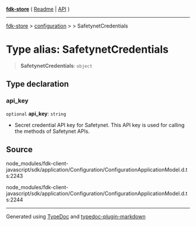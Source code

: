 [**fdk-store**](../../../README.md) ( [Readme](../../../README.md) \| [API](../../../API.md) )

---

[fdk-store](../../../API.md) > [configuration](../../README.md) > [<internal>](../README.md) > SafetynetCredentials

# Type alias: SafetynetCredentials

> **SafetynetCredentials**: `object`

## Type declaration

### api_key

`optional` **api_key**: `string`

- Secret credential API key for Safetynet. This
  API key is used for calling the methods of Safetynet APIs.

## Source

node_modules/fdk-client-javascript/sdk/application/Configuration/ConfigurationApplicationModel.d.ts:2243

node_modules/fdk-client-javascript/sdk/application/Configuration/ConfigurationApplicationModel.d.ts:2244

---

Generated using [TypeDoc](https://typedoc.org/) and [typedoc-plugin-markdown](https://www.npmjs.com/package/typedoc-plugin-markdown)
